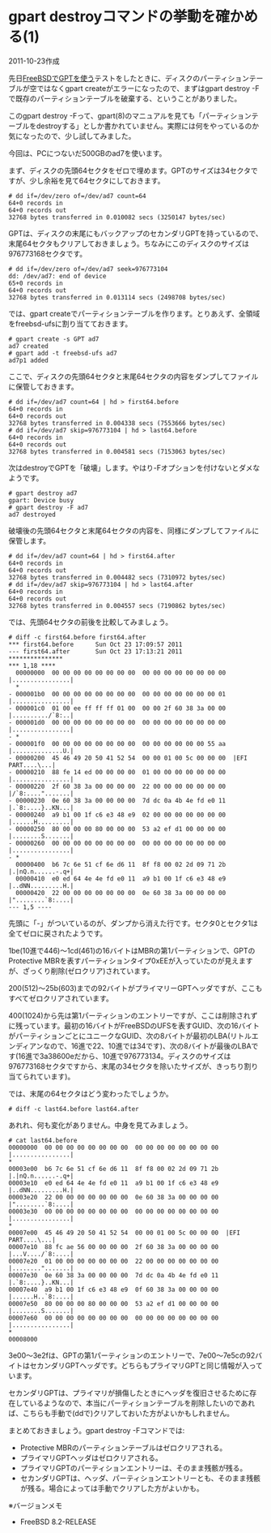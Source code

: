 # gpart destroyコマンドの挙動を確かめる(1)

2011-10-23作成

先日[FreeBSDでGPTを使う](20111009.md)テストをしたときに、ディスクのパーティションテーブルが空ではなくgpart createがエラーになったので、まずはgpart destroy -Fで既存のパーティションテーブルを破棄する、ということがありました。

このgpart destroy -Fって、gpart(8)のマニュアルを見ても「パーティションテーブルをdestroyする」としか書かれていません。実際には何をやっているのか気になったので、少し試してみました。

今回は、PCにつないだ500GBのad7を使います。

まず、ディスクの先頭64セクタをゼロで埋めます。GPTのサイズは34セクタですが、少し余裕を見て64セクタにしておきます。

    # dd if=/dev/zero of=/dev/ad7 count=64
    64+0 records in
    64+0 records out
    32768 bytes transferred in 0.010082 secs (3250147 bytes/sec)

GPTは、ディスクの末尾にもバックアップのセカンダリGPTを持っているので、末尾64セクタもクリアしておきましょう。ちなみにこのディスクのサイズは976773168セクタです。

    # dd if=/dev/zero of=/dev/ad7 seek=976773104
    dd: /dev/ad7: end of device
    65+0 records in
    64+0 records out
    32768 bytes transferred in 0.013114 secs (2498708 bytes/sec)

では、gpart createでパーティションテーブルを作ります。とりあえず、全領域をfreebsd-ufsに割り当てておきます。

    # gpart create -s GPT ad7
    ad7 created
    # gpart add -t freebsd-ufs ad7
    ad7p1 added

ここで、ディスクの先頭64セクタと末尾64セクタの内容をダンプしてファイルに保管しておきます。

    # dd if=/dev/ad7 count=64 | hd > first64.before
    64+0 records in
    64+0 records out
    32768 bytes transferred in 0.004338 secs (7553666 bytes/sec)
    # dd if=/dev/ad7 skip=976773104 | hd > last64.before
    64+0 records in
    64+0 records out
    32768 bytes transferred in 0.004581 secs (7153063 bytes/sec)

次はdestroyでGPTを「破壊」します。やはり-Fオプションを付けないとダメなようです。

    # gpart destroy ad7
    gpart: Device busy
    # gpart destroy -F ad7
    ad7 destroyed

破壊後の先頭64セクタと末尾64セクタの内容を、同様にダンプしてファイルに保管します。

    # dd if=/dev/ad7 count=64 | hd > first64.after
    64+0 records in
    64+0 records out
    32768 bytes transferred in 0.004482 secs (7310972 bytes/sec)
    # dd if=/dev/ad7 skip=976773104 | hd > last64.after
    64+0 records in
    64+0 records out
    32768 bytes transferred in 0.004557 secs (7190862 bytes/sec)

では、先頭64セクタの前後を比較してみましょう。

    # diff -c first64.before first64.after
    *** first64.before      Sun Oct 23 17:09:57 2011
    --- first64.after       Sun Oct 23 17:13:21 2011
    ***************
    *** 1,18 ****
      00000000  00 00 00 00 00 00 00 00  00 00 00 00 00 00 00 00  |................|
      *
    - 000001b0  00 00 00 00 00 00 00 00  00 00 00 00 00 00 00 01  |................|
    - 000001c0  01 00 ee ff ff ff 01 00  00 00 2f 60 38 3a 00 00  |........../`8:..|
    - 000001d0  00 00 00 00 00 00 00 00  00 00 00 00 00 00 00 00  |................|
    - *
    - 000001f0  00 00 00 00 00 00 00 00  00 00 00 00 00 00 55 aa  |..............U.|
    - 00000200  45 46 49 20 50 41 52 54  00 00 01 00 5c 00 00 00  |EFI PART....\...|
    - 00000210  88 fe 14 ed 00 00 00 00  01 00 00 00 00 00 00 00  |................|
    - 00000220  2f 60 38 3a 00 00 00 00  22 00 00 00 00 00 00 00  |/`8:....".......|
    - 00000230  0e 60 38 3a 00 00 00 00  7d dc 0a 4b 4e fd e0 11  |.`8:....}..KN...|
    - 00000240  a9 b1 00 1f c6 e3 48 e9  02 00 00 00 00 00 00 00  |......H.........|
    - 00000250  80 00 00 00 80 00 00 00  53 a2 ef d1 00 00 00 00  |........S.......|
    - 00000260  00 00 00 00 00 00 00 00  00 00 00 00 00 00 00 00  |................|
    - *
      00000400  b6 7c 6e 51 cf 6e d6 11  8f f8 00 02 2d 09 71 2b  |.|nQ.n......-.q+|
      00000410  e0 ed 64 4e 4e fd e0 11  a9 b1 00 1f c6 e3 48 e9  |..dNN.........H.|
      00000420  22 00 00 00 00 00 00 00  0e 60 38 3a 00 00 00 00  |"........`8:....|
    --- 1,5 ----

先頭に「-」がついているのが、ダンプから消えた行です。セクタ0とセクタ1は全てゼロに戻されたようです。

1be(10進で446)～1cd(461)の16バイトはMBRの第1パーティションで、GPTのProtective MBRを表すパーティションタイプ0xEEが入っていたのが見えますが、ざっくり削除(ゼロクリア)されています。

200(512)～25b(603)までの92バイトがプライマリーGPTヘッダですが、ここもすべてゼロクリアされています。

400(1024)から先は第1パーティションのエントリーですが、ここは削除されずに残っています。最初の16バイトがFreeBSDのUFSを表すGUID、次の16バイトがパーティションごとにユニークなGUID、次の8バイトが最初のLBA(リトルエンディアンなので、16進で22、10進では34です)、次の8バイトが最後のLBAです(16進で3a38600eだから、10進で976773134。ディスクのサイズは976773168セクタですから、末尾の34セクタを除いたサイズが、きっちり割り当てられています)。

では、末尾の64セクタはどう変わったでしょうか。

    # diff -c last64.before last64.after

あれれ、何も変化がありません。中身を見てみましょう。

    # cat last64.before
    00000000  00 00 00 00 00 00 00 00  00 00 00 00 00 00 00 00  |................|
    *
    00003e00  b6 7c 6e 51 cf 6e d6 11  8f f8 00 02 2d 09 71 2b  |.|nQ.n......-.q+|
    00003e10  e0 ed 64 4e 4e fd e0 11  a9 b1 00 1f c6 e3 48 e9  |..dNN.........H.|
    00003e20  22 00 00 00 00 00 00 00  0e 60 38 3a 00 00 00 00  |"........`8:....|
    00003e30  00 00 00 00 00 00 00 00  00 00 00 00 00 00 00 00  |................|
    *
    00007e00  45 46 49 20 50 41 52 54  00 00 01 00 5c 00 00 00  |EFI PART....\...|
    00007e10  88 fc ae 56 00 00 00 00  2f 60 38 3a 00 00 00 00  |...V..../`8:....|
    00007e20  01 00 00 00 00 00 00 00  22 00 00 00 00 00 00 00  |........".......|
    00007e30  0e 60 38 3a 00 00 00 00  7d dc 0a 4b 4e fd e0 11  |.`8:....}..KN...|
    00007e40  a9 b1 00 1f c6 e3 48 e9  0f 60 38 3a 00 00 00 00  |......H..`8:....|
    00007e50  80 00 00 00 80 00 00 00  53 a2 ef d1 00 00 00 00  |........S.......|
    00007e60  00 00 00 00 00 00 00 00  00 00 00 00 00 00 00 00  |................|
    *
    00008000

3e00～3e2fは、GPTの第1パーティションのエントリーで、7e00～7e5cの92バイトはセカンダリGPTヘッダです。どちらもプライマリGPTと同じ情報が入っています。

セカンダリGPTは、プライマリが損傷したときにヘッダを復旧させるために存在しているようなので、本当にパーティションテーブルを削除したいのであれば、こちらも手動で(ddで)クリアしておいた方がよいかもしれません。

まとめておきましょう。gpart destroy -Fコマンドでは:

- Protective MBRのパーティションテーブルはゼロクリアされる。
- プライマリGPTヘッダはゼロクリアされる。
- プライマリGPTのパーティションエントリーは、そのまま残骸が残る。
- セカンダリGPTは、ヘッダ、パーティションエントリーとも、そのまま残骸が残る。場合によっては手動でクリアした方がよいかも。

※バージョンメモ

- FreeBSD 8.2-RELEASE

